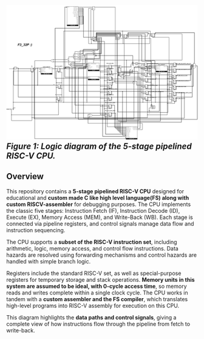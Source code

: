 ![CPU Logic Diagram](../assets/cpu_logic_diagram.png)
*Figure 1: Logic diagram of the 5-stage pipelined RISC-V CPU.*
---

## Overview

This repository contains a **5-stage pipelined RISC-V CPU** designed for educational and **custom made C like high level language(FS) along with custom RISCV-assembler** for debugging purposes. The CPU implements the classic five stages: Instruction Fetch (IF), Instruction Decode (ID), Execute (EX), Memory Access (MEM), and Write-Back (WB). Each stage is connected via pipeline registers, and control signals manage data flow and instruction sequencing.

The CPU supports a **subset of the RISC-V instruction set**, including arithmetic, logic, memory access, and control flow instructions. Data hazards are resolved using forwarding mechanisms and control hazards are handled with simple branch logic. 

Registers include the standard RISC-V set, as well as special-purpose registers for temporary storage and stack operations. **Memory units in this system are assumed to be ideal, with 0-cycle access time**, so memory reads and writes complete within a single clock cycle. The CPU works in tandem with a **custom assembler and the FS compiler**, which translates high-level programs into RISC-V assembly for execution on this CPU.

This diagram highlights the **data paths and control signals**, giving a complete view of how instructions flow through the pipeline from fetch to write-back.